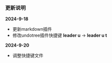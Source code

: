 ### 更新说明

**2024-9-18**

- 更新markdown插件
- 修改undotree插件快捷键 **leader u** -> **leader u t**

**2024-9-20**
- 调整快捷键文件
